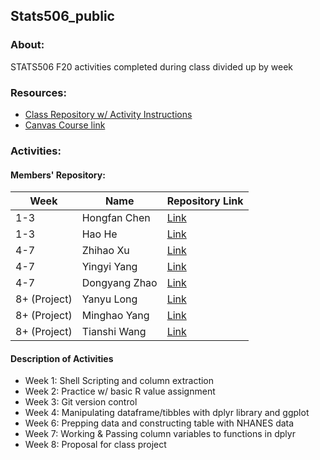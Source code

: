 ## Stats506_public
### About: 
STATS506 F20 activities completed during class divided up by week
### Resources: 
* [Class Repository w/ Activity Instructions](https://github.com/jbhender/Stats506_F20/tree/master/activities/)
* [Canvas Course link](https://umich.instructure.com/courses/394304)

### Activities:
#### Members' Repository:
Week| Name | Repository Link
------------ | ------------ | -------------
1-3|Hongfan Chen | [Link](https://github.com/HongfanChen/Stats506_public)
1-3|Hao He | [Link](https://github.com/hhaohe513/Stats506_public)
4-7|Zhihao Xu| [Link](https://github.com/ZhihaoXu/Stats506_public)
4-7|Yingyi Yang|[Link](https://github.com/YingyiYang/Stats506_public)
4-7|Dongyang Zhao|[Link](https://github.com/zhaodyleo/STATS506_F20)
8+ (Project)|Yanyu Long|[Link](https://github.com/longyyu/Stats506_public)
8+ (Project)|Minghao Yang|[Link](https://github.com/Minghaoy97/Stats506_Public)
8+ (Project)|Tianshi Wang|[Link](https://github.com/SkyWang0919/Stats506_public)

#### Description of Activities 
* Week 1: Shell Scripting and column extraction  
* Week 2: Practice w/ basic R value assignment
* Week 3: Git version control
* Week 4: Manipulating dataframe/tibbles with dplyr library and ggplot
* Week 6: Prepping data and constructing table with NHANES data
* Week 7: Working & Passing column variables to functions in dplyr
* Week 8: Proposal for class project
